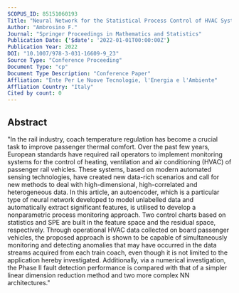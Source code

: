 ```yaml
---
SCOPUS_ID: 85151060193
Title: "Neural Network for the Statistical Process Control of HVAC Systems in Passenger Rail Vehicles"
Author: "Ambrosino F."
Journal: "Springer Proceedings in Mathematics and Statistics"
Publication Date: {'$date': '2022-01-01T00:00:00Z'}
Publication Year: 2022
DOI: "10.1007/978-3-031-16609-9_23"
Source Type: "Conference Proceeding"
Document Type: "cp"
Document Type Description: "Conference Paper"
Affliation: "Ente Per Le Nuove Tecnologie, l'Energia e l'Ambiente"
Affliation Country: "Italy"
Cited by count: 0
---
```


## Abstract
"In the rail industry, coach temperature regulation has become a crucial task to improve passenger thermal comfort. Over the past few years, European standards have required rail operators to implement monitoring systems for the control of heating, ventilation and air conditioning (HVAC) of passenger rail vehicles. These systems, based on modern automated sensing technologies, have created new data-rich scenarios and call for new methods to deal with high-dimensional, high-correlated and heterogeneous data. In this article, an autoencoder, which is a particular type of neural network developed to model unlabelled data and automatically extract significant features, is utilised to develop a nonparametric process monitoring approach. Two control charts based on statistics and SPE are built in the feature space and the residual space, respectively. Through operational HVAC data collected on board passenger vehicles, the proposed approach is shown to be capable of simultaneously monitoring and detecting anomalies that may have occurred in the data streams acquired from each train coach, even though it is not limited to the application hereby investigated. Additionally, via a numerical investigation, the Phase II fault detection performance is compared with that of a simpler linear dimension reduction method and two more complex NN architectures."
